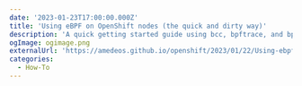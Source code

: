 ```yaml
---
date: '2023-01-23T17:00:00.000Z'
title: 'Using eBPF on OpenShift nodes (the quick and dirty way)'
description: 'A quick getting started guide using bcc, bpftrace, and bpftool'
ogImage: ogimage.png
externalUrl: 'https://amedeos.github.io/openshift/2023/01/22/Using-ebpf-on-OpenShift-the-quick-and-dirty-way.html'
categories:
  - How-To
---
```

